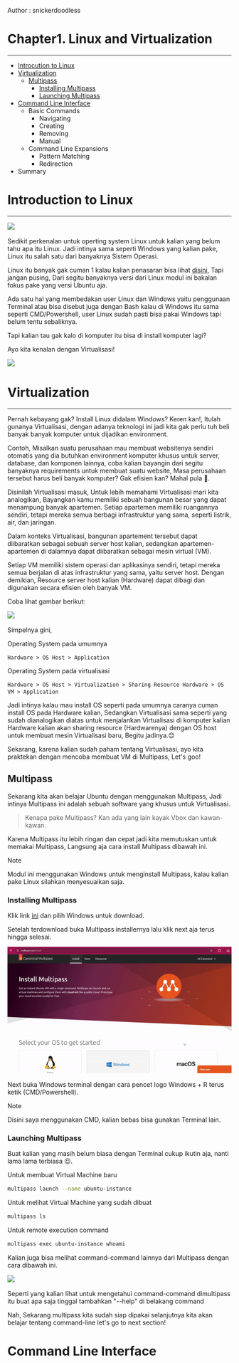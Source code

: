Author : snickerdoodless

# **Chapter1. Linux and Virtualization**
***
- [Introcution to Linux](#introduction-to-linux)
- [Virtualization](#virtualization)
	- [Multipass](#multipass)
		- [Installing Multipass](#installing-multipass)
	    - [Launching Multipass](#launching-multipass)
- [Command Line Interface](#command-line-interface)
	- Basic Commands
		- Navigating
		- Creating
		- Removing
		- Manual
	- Command Line Expansions
		- Pattern Matching
		- Redirection
- Summary


# Introduction to Linux
***
![](Pasted%20image%2020240729130147.png)

Sedikit perkenalan untuk operting system Linux untuk kalian yang belum tahu apa itu Linux. Jadi intinya sama seperti Windows yang kalian pake, Linux itu salah satu dari banyaknya Sistem Operasi.

Linux itu banyak gak cuman 1 kalau kalian penasaran bisa lihat [disini](https://upload.wikimedia.org/wikipedia/commons/1/1b/Linux_Distribution_Timeline.svg), Tapi jangan pusing, Dari segitu banyaknya versi dari Linux modul ini bakalan fokus pake yang versi Ubuntu aja.

Ada satu hal yang membedakan user Linux dan Windows yaitu penggunaan Terminal atau bisa disebut juga dengan Bash kalau di Windows itu sama seperti CMD/Powershell, user Linux sudah pasti bisa pakai Windows tapi belum tentu sebaliknya.

Tapi kalian tau gak kalo di komputer itu bisa di install komputer lagi?

Ayo kita kenalan dengan Virtualisasi!

![](Pasted%20image%2020240729131759.png)




# Virtualization
***
Pernah kebayang gak? Install Linux didalam Windows? Keren kan!, Itulah gunanya Virtualisasi, dengan adanya teknologi ini jadi kita gak perlu tuh beli banyak banyak komputer untuk dijadikan environment.

Contoh, Misalkan suatu perusahaan mau membuat websitenya sendiri otomatis yang dia butuhkan environment komputer khusus untuk server, database, dan komponen lainnya, coba kalian bayangin dari segitu banyaknya requirements untuk membuat suatu website, Masa perusahaan tersebut harus beli banyak komputer? Gak efisien kan? Mahal pula 🥴.

Disinilah Virtualisasi masuk, Untuk lebih memahami Virtualisasi mari kita analogikan, Bayangkan kamu memiliki sebuah bangunan besar yang dapat menampung banyak apartemen. Setiap apartemen memiliki ruangannya sendiri, tetapi mereka semua berbagi infrastruktur yang sama, seperti listrik, air, dan jaringan.

Dalam konteks Virtualisasi, bangunan apartement tersebut dapat diibaratkan sebagai sebuah server host kalian, sedangkan apartemen-apartemen di dalamnya dapat diibaratkan sebagai mesin virtual (VM).

Setiap VM memiliki sistem operasi dan aplikasinya sendiri, tetapi mereka semua berjalan di atas infrastruktur yang sama, yaitu server host. Dengan demikian, Resource server host kalian (Hardware) dapat dibagi dan digunakan secara efisien oleh banyak VM.

Coba lihat gambar berikut:

![](Pasted%20image%2020240729144401.png)

Simpelnya gini,

Operating System pada umumnya
```
Hardware > OS Host > Application
```



Operating System pada virtualisasi
```
Hardware > OS Host > Virtualization > Sharing Resource Hardware > OS VM > Application 
```


Jadi intinya kalau mau install OS seperti pada umumnya caranya cuman install OS pada Hardware kalian, Sedangkan Virtualisasi sama seperti yang sudah dianalogikan diatas untuk menjalankan Virtualisasi di komputer kalian Hardware kalian akan sharing resource (Hardwarenya) dengan OS host untuk membuat mesin Virtualisasi baru, Begitu jadinya.😊

Sekarang, karena kalian sudah paham tentang Virtualisasi, ayo kita praktekan dengan mencoba membuat VM di Multipass, Let's goo!



## Multipass

Sekarang kita akan belajar Ubuntu dengan menggunakan Multipass, Jadi intinya Multipass ini adalah sebuah software yang khusus untuk Virtualisasi.

> Kenapa pake Multipass? Kan ada yang lain kayak Vbox dan kawan-kawan.

Karena Multipass itu lebih ringan dan cepat jadi kita memutuskan untuk memakai Multipass, Langsung aja cara install Multipass dibawah ini.

> [!NOTE]
> Modul ini menggunakan Windows untuk menginstall Multipass, kalau kalian pake Linux silahkan menyesuaikan saja.

### Installing Multipass

Klik link [ini](https://multipass.run/install) dan pilih Windows untuk download.

Setelah terdownload buka Multipass installernya lalu klik next aja terus hingga selesai.

![](installing-multipass.gif)

Next buka Windows terminal dengan cara pencet logo Windows + R terus ketik (CMD/Powershell).


> [!NOTE]
> Disini saya menggunakan CMD, kalian bebas bisa gunakan Terminal lain.

### Launching Multipass

Buat kalian yang masih belum biasa dengan Terminal cukup ikutin aja, nanti lama lama terbiasa 😉.

Untuk membuat Virtual Machine baru
```bash
multipass launch --name ubuntu-instance
```

Untuk melihat Virtual Machine yang sudah dibuat
```bash
multipass ls
```

Untuk remote execution command
```bash
multipass exec ubuntu-instance whoami
```

Kalian juga bisa melihat command-command lainnya dari Multipass dengan cara dibawah ini.

![](multipass-help.gif)

Seperti yang kalian lihat untuk mengetahui command-command dimultipass itu buat apa saja tinggal tambahkan "--help" di belakang command

Nah, Sekarang multipass kita sudah siap dipakai selanjutnya kita akan belajar tentang command-line let's go to next section!

# Command Line Interface

